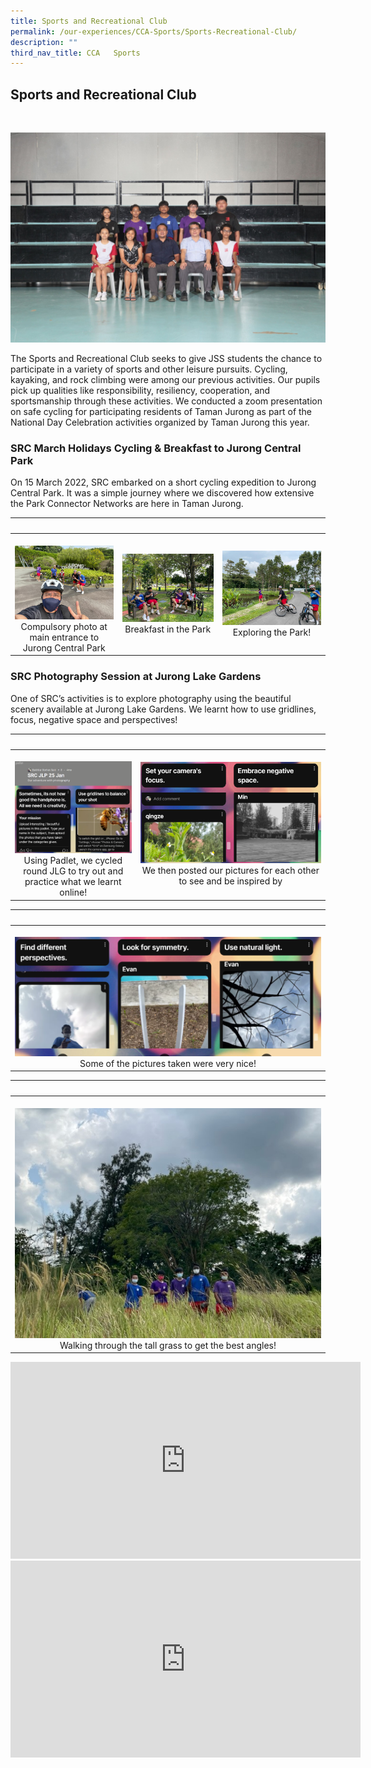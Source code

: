 ```yaml
---
title: Sports and Recreational Club
permalink: /our-experiences/CCA-Sports/Sports-Recreational-Club/
description: ""
third_nav_title: CCA   Sports
---
```

## Sports and Recreational Club
<br>

![](/images/JSS1%20-%20Sports%20and%20Recreational%20Club.jpg)

The Sports and Recreational Club seeks to give JSS students the chance to participate in a variety of sports and other leisure pursuits. Cycling, kayaking, and rock climbing were among our previous activities. Our pupils pick up qualities like responsibility, resiliency, cooperation, and sportsmanship through these activities. We conducted a zoom presentation on safe cycling for participating residents of Taman Jurong as part of the National Day Celebration activities organized by Taman Jurong this year.

### SRC March Holidays Cycling & Breakfast to Jurong Central Park


On 15 March 2022, SRC embarked on a short cycling expedition to Jurong Central Park. It was a simple journey where we discovered how extensive the Park Connector Networks are here in Taman Jurong.


|   |   |    |   
|---|---|---|    
| ![](/images/JSS2-Compulsory%20photo%20at%20main%20entrance%20to%20Jurong%20Central%20Park.png)<center>Compulsory photo at main entrance to Jurong Central Park</center> | ![](/images/JSS3%20-Breakfast%20in%20the%20Park.png)<center>Breakfast in the Park</center> | ![](/images/JSS4-Exploring%20the%20Park.png) <center>Exploring the Park!</center> |

### SRC Photography Session at Jurong Lake Gardens


One of SRC’s activities is to explore photography using the beautiful scenery available at Jurong Lake Gardens. We learnt how to use gridlines, focus, negative space and perspectives!

|   |   |  
|---|---|  
| ![](/images/JSS5%20Using%20Padlet%20we%20cycled%20round%20JLG%20to%20try%20out%20and%20practice%20what%20we%20learnt%20online.png) <center>Using Padlet, we cycled round JLG to try out and practice what we learnt online! </center> | ![](/images/JSS6%20We%20then%20posted%20our%20pictures%20for%20each%20other%20to%20see%20and%20be%20inspired%20by.png) <center>We then posted our pictures for each other to see and be inspired by</center> |

|    |  
|---|  
| ![](/images/JSS7%20Some%20of%20the%20pictures%20taken%20were%20very%20nice.png) <center>  Some of the pictures taken were very nice!</center> | 

|    |  
|---|  
| ![](/images/JSS%208%20Walking%20through%20the%20tall%20grass%20to%20get%20the%20best%20angles.jpg)<center>Walking through the tall grass to get the best angles!</center> |

<iframe width="560" height="315" src="https://www.youtube.com/embed/NpTkNGBxGMM" title="YouTube video player" frameborder="0" allow="accelerometer; autoplay; clipboard-write; encrypted-media; gyroscope; picture-in-picture; web-share" allowfullscreen></iframe>

<iframe width="560" height="315" src="https://www.youtube.com/embed/IcNuZ_pB-QA" title="YouTube video player" frameborder="0" allow="accelerometer; autoplay; clipboard-write; encrypted-media; gyroscope; picture-in-picture; web-share" allowfullscreen></iframe>